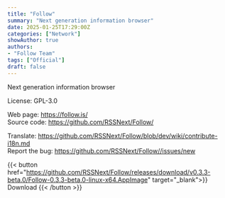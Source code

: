 ```yaml
---
title: "Follow"
summary: "Next generation information browser"
date: 2025-01-25T17:29:00Z
categories: ["Network"]
showAuthor: true
authors:
- "Follow Team"
tags: ["Official"]
draft: false
---
```


Next generation information browser

License: GPL-3.0

Web page: <https://follow.is/>  
Source code: <https://github.com/RSSNext/Follow/>

Translate: <https://github.com/RSSNext/Follow/blob/dev/wiki/contribute-i18n.md>  
Report the bug: <https://github.com/RSSNext/Follow//issues/new>  

{{< button href="https://github.com/RSSNext/Follow/releases/download/v0.3.3-beta.0/Follow-0.3.3-beta.0-linux-x64.AppImage" target="_blank">}}
Download
{{< /button >}}